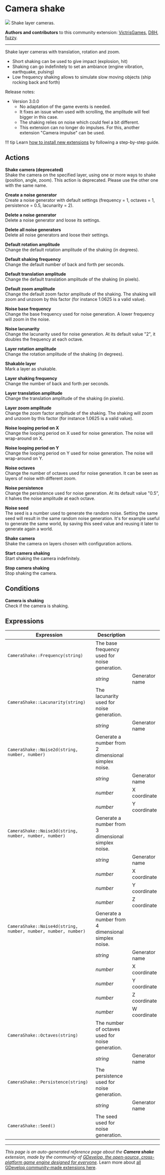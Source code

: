 # Camera shake

<img src="https://resources.gdevelop-app.com/assets/Icons/vector-difference-ab.svg" class="extension-icon"></img>
Shake layer cameras.

**Authors and contributors** to this community extension: [VictrisGames](https://gd.games/VictrisGames), [D8H](https://gd.games/D8H), [fuzzy](https://gd.games/fuzzy).

---

Shake layer cameras with translation, rotation and zoom.


- Short shaking can be used to give impact (explosion, hit)
- Shaking can go indefinitely to set an ambiance (engine vibration, earthquake, pulsing)
- Low frequency shaking allows to simulate slow moving objects (ship rocking back and forth)

Release notes:

- Version 3.0.0
    - No adaptation of the game events is needed.
    - It fixes an issue when used with scrolling, the amplitude will feel bigger in this case.
    - The shaking relies on noise which could feel a bit different.
    - This extension can no longer do impulses. For this, another extension "Camera impulse" can be used.

!!! tip
    Learn [how to install new extensions](/gdevelop5/extensions/search) by following a step-by-step guide.

## Actions

**Shake camera (deprecated)**  
Shake the camera on the specified layer, using one or more ways to shake (position, angle, zoom). This action is deprecated. Please use the other one with the same name.

**Create a noise generator**  
Create a noise generator with default settings (frequency = 1,  octaves = 1, persistence = 0.5, lacunarity = 2).

**Delete a noise generator**  
Delete a noise generator and loose its settings.

**Delete all noise generators**  
Delete all noise generators and loose their settings.

**Default rotation amplitude**  
Change the default rotation amplitude of the shaking (in degrees).

**Default shaking frequency**  
Change the default number of back and forth per seconds.

**Default translation amplitude**  
Change the default translation amplitude of the shaking (in pixels).

**Default zoom amplitude**  
Change the default zoom factor amplitude of the shaking. The shaking will zoom and unzoom by this factor (for instance 1.0625 is a valid value).

**Noise base frequency**  
Change the base frequency used for noise generation. A lower frequency will zoom in the noise.

**Noise lacunarity**  
Change the lacunarity used for noise generation. At its default value "2", it doubles the frequency at each octave.

**Layer rotation amplitude**  
Change the rotation amplitude of the shaking (in degrees).

**Shakable layer**  
Mark a layer as shakable.

**Layer shaking frequency**  
Change the number of back and forth per seconds.

**Layer translation amplitude**  
Change the translation amplitude of the shaking (in pixels).

**Layer zoom amplitude**  
Change the zoom factor amplitude of the shaking. The shaking will zoom and unzoom by this factor (for instance 1.0625 is a valid value).

**Noise looping period on X**  
Change the looping period on X used for noise generation. The noise will wrap-around on X.

**Noise looping period on Y**  
Change the looping period on Y used for noise generation. The noise will wrap-around on Y.

**Noise octaves**  
Change the number of octaves used for noise generation. It can be seen as layers of noise with different zoom.

**Noise persistence**  
Change the persistence used for noise generation. At its default value "0.5", it halves the noise amplitude at each octave.

**Noise seed**  
The seed is a number used to generate the random noise. Setting the same seed will result in the same random noise generation. It's for example useful to generate the same world, by saving this seed value and reusing it later to generate again a world.

**Shake camera**  
Shake the camera on layers chosen with configuration actions.

**Start camera shaking**  
Start shaking the camera indefinitely.

**Stop camera shaking**  
Stop shaking the camera.

## Conditions

**Camera is shaking**  
Check if the camera is shaking.

## Expressions

| Expression | Description |  |
|-----|-----|-----|
| `CameraShake::Frequency(string)` | The base frequency used for noise generation. ||
| | _string_ | Generator name |
| `CameraShake::Lacunarity(string)` | The lacunarity used for noise generation. ||
| | _string_ | Generator name |
| `CameraShake::Noise2d(string, number, number)` | Generate a number from 2 dimensional simplex noise. ||
| | _string_ | Generator name |
| | _number_ | X coordinate |
| | _number_ | Y coordinate |
| `CameraShake::Noise3d(string, number, number, number)` | Generate a number from 3 dimensional simplex noise. ||
| | _string_ | Generator name |
| | _number_ | X coordinate |
| | _number_ | Y coordinate |
| | _number_ | Z coordinate |
| `CameraShake::Noise4d(string, number, number, number, number)` | Generate a number from 4 dimensional simplex noise. ||
| | _string_ | Generator name |
| | _number_ | X coordinate |
| | _number_ | Y coordinate |
| | _number_ | Z coordinate |
| | _number_ | W coordinate |
| `CameraShake::Octaves(string)` | The number of octaves used for noise generation. ||
| | _string_ | Generator name |
| `CameraShake::Persistence(string)` | The persistence used for noise generation. ||
| | _string_ | Generator name |
| `CameraShake::Seed()` | The seed used for noise generation. ||

---

*This page is an auto-generated reference page about the **Camera shake** extension, made by the community of [GDevelop, the open-source, cross-platform game engine designed for everyone](https://gdevelop.io/).* Learn more about [all GDevelop community-made extensions here](/gdevelop5/extensions).